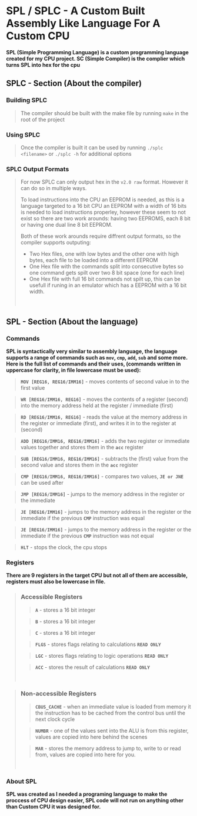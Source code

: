# SPL / SPLC - A Custom Built Assembly Like Language For A Custom CPU

**SPL (Simple Programming Language) is a custom programming language created for my CPU project. SC (Simple Compiler) is the complier which turns SPL into hex for the cpu**

## SPLC - Section (About the compiler)

### Building SPLC 
>The compiler should be built with the make file by running `make` in the root of the project

### Using SPLC
>Once the compiler is built it can be used by running `./splc <filename>` or `./splc -h` for additional options

### SPLC Output Formats

>For now SPLC can only output hex in the `v2.0 raw` format. However it can do so in multiple ways.
>
>To load instructions into the CPU an EEPROM is needed, as this is a language targeted to a 16 bit CPU an EEPROM with a width of 16 bits is needed to load instructions properley, however these seem to not exist so there are two work arounds: having two EEPROMS, each 8 bit or having one dual line 8 bit EEPROM.
>
> Both of these work arounds require diffrent output formats, so the compiler supports outputing:
> -  Two Hex files, one with low bytes and the other one with high bytes, each file to be loaded into a different EEPROM
> - One Hex file with the commands split into consecutive bytes so one command gets spilt over two 8 bit space (one for each line)
> - One Hex file with full 16 bit commands not spilt up, this can be usefull if runing in an emulator which has a EEPROM with a 16 bit width.
>
> <br />
>

## SPL - Section (About the language)

### Commands
**SPL is syntactically very similar to assembly language, the language supports a range of commands such as `mov`, `cmp`, `add`, `sub` and some more. Here is the full list of commands and their uses, (commands written in uppercase for clarity, in file lowercase must be used):**
> **`MOV [REG16, REG16/IMM16]`** - moves contents of second value in to the first value

> **`WR [REG16/IMM16, REG16]`** - moves the contents of a register (second) into the memory address held at the register / immediate (first)

> **`RD [REG16/IMM16, REG16]`** - reads the value at the memory address in the register or immediate (first), and writes it in to the register at (second)

> **`ADD [REG16/IMM16, REG16/IMM16]`** - adds the two register or immediate values together and stores them in the **`acc`** register

> **`SUB [REG16/IMM16, REG16/IMM16]`** - subtracts the (first) value from the second value and stores them in the **`acc`** register

> **`CMP [REG16/IMM16, REG16/IMM16]`** - compares two values, **`JE or JNE`** can be used after

> **`JMP [REG16/IMM16]`** - jumps to the memory address in the register or the immediate

> **`JE [REG16/IMM16]`** - jumps to the memory address in the register or the immediate if the previous **`CMP`** instruction was equal

> **`JE [REG16/IMM16]`** - jumps to the memory address in the register or the immediate if the previous **`CMP`** instruction was not equal

> **`HLT`** - stops the clock, the cpu stops

### Registers

**There are 9 registers in the target CPU but not all of them are accessible, registers must also be lowercase in file.**

>### Accessible Registers
>
>>**`A`** - stores a 16 bit integer
>
>>**`B`** - stores a 16 bit integer
>
>>**`C`** - stores a 16 bit integer
>
>>**`FLGS`** - stores flags relating to calculations **`READ ONLY`**
>
>>**`LGC`** - stores flags relating to logic operations **`READ ONLY`**
>
>>**`ACC`** - stores the result of calculations **`READ ONLY`**
>  
> <br />

>### Non-accessible Registers
>
>>**`CBUS_CACHE`** - when an immediate value is loaded from memory it the instruction has to be cached from the control bus until the next clock cycle
>
>>**`NUMBR`** - one of the values sent into the ALU is from this register, values are copied into here behind the scenes
>
>>**`MAR`** - stores the memory address to jump to, write to or read from, values are copied into here for you.
>  
> <br />

### About SPL
**SPL was created as I needed a programing language to make the proccess of CPU design easier, SPL code will not run on anything other than Custom CPU it was designed for.**
